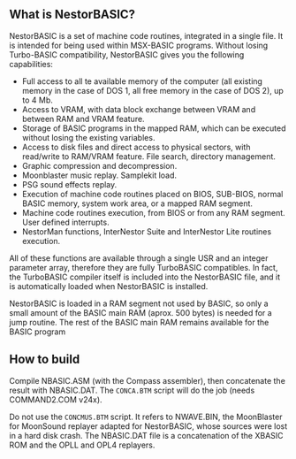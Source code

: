 ﻿## What is NestorBASIC? ##

NestorBASIC is a set of machine code routines, integrated in a single file. It is intended for being used within MSX-BASIC programs. Without losing Turbo-BASIC compatibility, NestorBASIC gives you the following capabilities:

- Full access to all te available memory of the computer (all existing memory in the case of DOS 1, all free memory in the case of DOS 2), up to 4 Mb.
- Access to VRAM, with data block exchange between VRAM and between RAM and VRAM feature.
- Storage of BASIC programs in the mapped RAM, which can be executed without losing the existing variables.
- Access to disk files and direct access to physical sectors, with read/write to RAM/VRAM feature. File search, directory management. 
- Graphic compression and decompression.
- Moonblaster music replay. Samplekit load.
- PSG sound effects replay.
- Execution of machine code routines placed on BIOS, SUB-BIOS, normal BASIC memory, system work area, or a mapped RAM segment.
- Machine code routines execution, from BIOS or from any RAM segment. User defined interrupts.
- NestorMan functions, InterNestor Suite and InterNestor Lite routines execution.

All of these functions are available through a single USR and an integer parameter array, therefore they are fully TurboBASIC compatibles. In fact, the TurboBASIC compiler itself is included into the NestorBASIC file, and it is automatically loaded when NestorBASIC is installed.

NestorBASIC is loaded in a RAM segment not used by BASIC, so only a small amount of the BASIC main RAM (aprox. 500 bytes) is needed for a jump routine. The rest of the BASIC main RAM remains available for the BASIC program

## How to build ##

Compile NBASIC.ASM (with the Compass assembler), then concatenate the result with NBASIC.DAT. The `CONCA.BTM` script will do the job (needs COMMAND2.COM v24x).

Do not use the `CONCMUS.BTM` script. It refers to NWAVE.BIN, the MoonBlaster for MoonSound replayer adapted for NestorBASIC, whose sources were lost in a hard disk crash. The NBASIC.DAT file is a concatenation of the XBASIC ROM and the OPLL and OPL4 replayers.